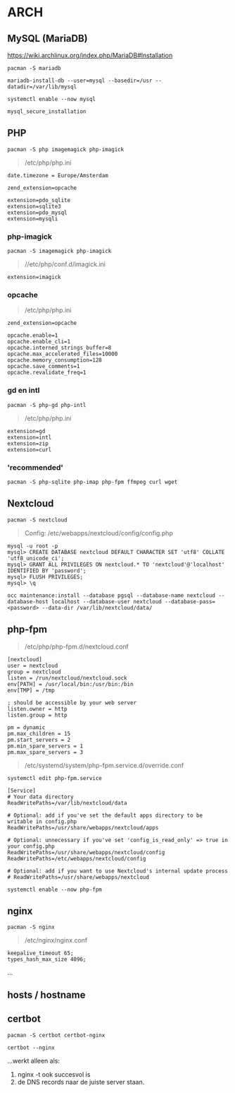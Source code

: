 # ARCH

## MySQL (MariaDB)

https://wiki.archlinux.org/index.php/MariaDB#Installation

`pacman -S mariadb`

`mariadb-install-db --user=mysql --basedir=/usr --datadir=/var/lib/mysql`

`systemctl enable --now mysql`

`mysql_secure_installation`


## PHP

`pacman -S php imagemagick php-imagick`

> /etc/php/php.ini

`date.timezone = Europe/Amsterdam`

`zend_extension=opcache`

```
extension=pdo_sqlite
extension=sqlite3
extension=pdo_mysql
extension=mysqli
```

### php-imagick

`pacman -S imagemagick php-imagick`

> //etc/php/conf.d/imagick.ini

`extension=imagick`


### opcache

> /etc/php/php.ini

`zend_extension=opcache`

```
opcache.enable=1
opcache.enable_cli=1
opcache.interned_strings_buffer=8
opcache.max_accelerated_files=10000
opcache.memory_consumption=128
opcache.save_comments=1
opcache.revalidate_freq=1
```


### gd en intl

`pacman -S php-gd php-intl`

> /etc/php/php.ini

```
extension=gd 
extension=intl
extension=zip
extension=curl
```

### 'recommended'

`pacman -S php-sqlite php-imap php-fpm ffmpeg curl wget`


## Nextcloud

`pacman -S nextcloud`

> Config: /etc/webapps/nextcloud/config/config.php

```
mysql -u root -p
mysql> CREATE DATABASE nextcloud DEFAULT CHARACTER SET 'utf8' COLLATE 'utf8_unicode_ci';
mysql> GRANT ALL PRIVILEGES ON nextcloud.* TO 'nextcloud'@'localhost' IDENTIFIED BY 'password';
mysql> FLUSH PRIVILEGES;
mysql> \q
```

`occ maintenance:install --database pgsql --database-name nextcloud --database-host localhost --database-user nextcloud --database-pass=<password> --data-dir /var/lib/nextcloud/data/`


## php-fpm

> /etc/php/php-fpm.d/nextcloud.conf

```
[nextcloud]
user = nextcloud
group = nextcloud
listen = /run/nextcloud/nextcloud.sock
env[PATH] = /usr/local/bin:/usr/bin:/bin
env[TMP] = /tmp

; should be accessible by your web server
listen.owner = http
listen.group = http

pm = dynamic
pm.max_children = 15
pm.start_servers = 2
pm.min_spare_servers = 1
pm.max_spare_servers = 3
```


> /etc/systemd/system/php-fpm.service.d/override.conf

`systemctl edit php-fpm.service`

```
[Service]
# Your data directory
ReadWritePaths=/var/lib/nextcloud/data

# Optional: add if you've set the default apps directory to be writable in config.php
ReadWritePaths=/usr/share/webapps/nextcloud/apps

# Optional: unnecessary if you've set 'config_is_read_only' => true in your config.php
ReadWritePaths=/usr/share/webapps/nextcloud/config
ReadWritePaths=/etc/webapps/nextcloud/config

# Optional: add if you want to use Nextcloud's internal update process
# ReadWritePaths=/usr/share/webapps/nextcloud
```

`systemctl enable --now php-fpm`


## nginx

`pacman -S nginx`

> /etc/nginx/nginx.conf

```
keepalive_timeout 65;
types_hash_max_size 4096;
```


...


## hosts / hostname



## certbot

`pacman -S certbot certbot-nginx`

`certbot --nginx`

...werkt alleen als:
1. nginx -t ook succesvol is
2. de DNS records naar de juiste server staan.
